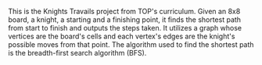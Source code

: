 This is the Knights Travails project from TOP's curriculum. Given an 8x8 board, a knight, a starting and a finishing point, it finds the shortest path from start to finish and outputs the steps taken. It utilizes a graph whose vertices are the board's cells and each vertex's edges are the knight's possible moves from that point. The algorithm used to find the shortest path is the breadth-first search algorithm (BFS).
